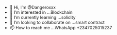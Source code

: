 - 👋 Hi, I’m @Dangeroxxx
- 👀 I’m interested in ...Blockchain
- 🌱 I’m currently learning ...solidity 
- 💞️ I’m looking to collaborate on ...smart contract 
- 📫 How to reach me ...WhatsApp +2347025015237

<!---
Dangeroxxx/Dangeroxxx is a ✨ special ✨ repository because its `README.md` (this file) appears on your GitHub profile.
You can click the Preview link to take a look at your changes.
--->

